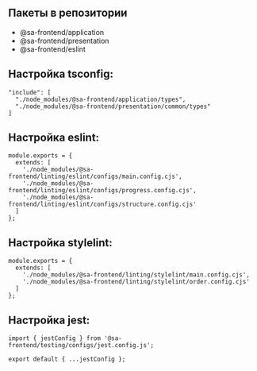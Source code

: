 ## Пакеты в репозитории

- @sa-frontend/application
- @sa-frontend/presentation
- @sa-frontend/eslint

## Настройка tsconfig:
```
"include": [
  "./node_modules/@sa-frontend/application/types",
  "./node_modules/@sa-frontend/presentation/common/types"
]
```

## Настройка eslint:
```
module.exports = {
  extends: [
    './node_modules/@sa-frontend/linting/eslint/configs/main.config.cjs',
    './node_modules/@sa-frontend/linting/eslint/configs/progress.config.cjs',
    './node_modules/@sa-frontend/linting/eslint/configs/structure.config.cjs'
  ]
};
```

## Настройка stylelint:
```
module.exports = {
  extends: [
    './node_modules/@sa-frontend/linting/stylelint/main.config.cjs',
    './node_modules/@sa-frontend/linting/stylelint/order.config.cjs'
  ]
};
```

## Настройка jest:
```
import { jestConfig } from '@sa-frontend/testing/configs/jest.config.js';

export default { ...jestConfig };
```
